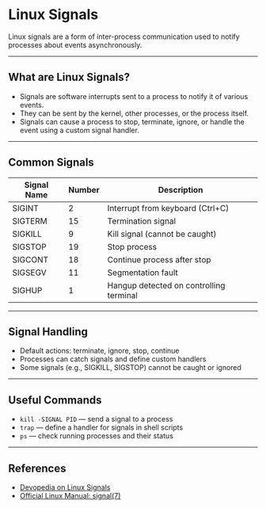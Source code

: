 # Linux Signals

Linux signals are a form of inter-process communication used to notify processes about events asynchronously.

---

## What are Linux Signals?

- Signals are software interrupts sent to a process to notify it of various events.  
- They can be sent by the kernel, other processes, or the process itself.  
- Signals can cause a process to stop, terminate, ignore, or handle the event using a custom signal handler.

---

## Common Signals

| Signal Name | Number | Description                         |
|-------------|--------|-----------------------------------|
| SIGINT      | 2      | Interrupt from keyboard (Ctrl+C)  |
| SIGTERM     | 15     | Termination signal                 |
| SIGKILL     | 9      | Kill signal (cannot be caught)    |
| SIGSTOP     | 19     | Stop process                      |
| SIGCONT     | 18     | Continue process after stop       |
| SIGSEGV     | 11     | Segmentation fault                |
| SIGHUP      | 1      | Hangup detected on controlling terminal |

---

## Signal Handling

- Default actions: terminate, ignore, stop, continue  
- Processes can catch signals and define custom handlers  
- Some signals (e.g., SIGKILL, SIGSTOP) cannot be caught or ignored

---

## Useful Commands

- `kill -SIGNAL PID` — send a signal to a process  
- `trap` — define a handler for signals in shell scripts  
- `ps` — check running processes and their status

---

## References

- [Devopedia on Linux Signals](https://devopedia.org/linux-signals)  
- [Official Linux Manual: signal(7)](https://man7.org/linux/man-pages/man7/signal.7.html)
